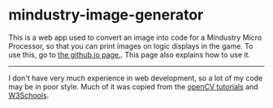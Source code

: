 # mindustry-image-generator
This is a web app used to convert an image into code for a Mindustry Micro Processor, so that you can print images on logic displays in the game.
To use this, go to [the github.io page.](https://sudobeans.github.io/mindustry-image-generator/). This page also explains how to use it.

------

I don't have very much experience in web development, so a lot of my code may be in poor style. Much of it was copied from the [openCV tutorials](https://docs.opencv.org/3.4/d5/d10/tutorial_js_root.html) and [W3Schools](https://www.w3schools.com/default.asp).
